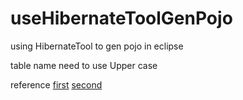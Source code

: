 # useHibernateToolGenPojo
using HibernateTool to gen pojo in eclipse

table name need to use Upper case

reference
[first](https://www.tpisoftware.com/tpu/articleDetails/511)
[second](https://blog.csdn.net/u011526234/article/details/51141845?utm_medium=distribute.pc_relevant.none-task-blog-2%7Edefault%7ECTRLIST%7Edefault-2.no_search_link&depth_1-utm_source=distribute.pc_relevant.none-task-blog-2%7Edefault%7ECTRLIST%7Edefault-2.no_search_link)
